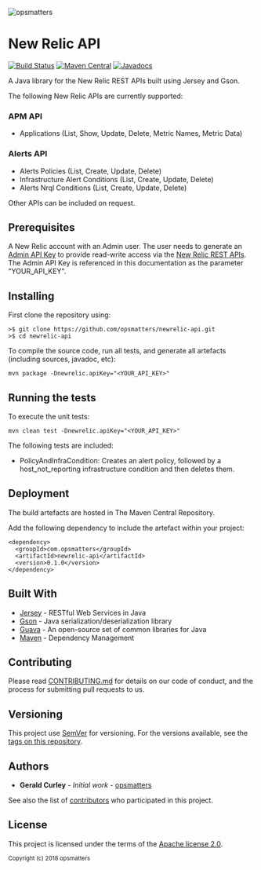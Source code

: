 ![opsmatters](https://i.imgur.com/VoLABc1.png)
# New Relic API 
[![Build Status](https://travis-ci.org/opsmatters/newrelic-api.svg?branch=master)](https://travis-ci.org/opsmatters/newrelic-api)
[![Maven Central](https://maven-badges.herokuapp.com/maven-central/com.opsmatters/newrelic-api/badge.svg?style=blue)](https://maven-badges.herokuapp.com/maven-central/com.opsmatters/newrelic-api)
[![Javadocs](http://www.javadoc.io/badge/com.opsmatters/newrelic-api.svg)](http://www.javadoc.io/doc/com.opsmatters/newrelic-api)

A Java library for the New Relic REST APIs built using Jersey and Gson.

The following New Relic APIs are currently supported:

### APM API
* Applications (List, Show, Update, Delete, Metric Names, Metric Data)

### Alerts API
* Alerts Policies (List, Create, Update, Delete)
* Infrastructure Alert Conditions (List, Create, Update, Delete)
* Alerts Nrql Conditions (List, Create, Update, Delete)

Other APIs can be included on request.

## Prerequisites

A New Relic account with an Admin user.
The user needs to generate an [Admin API Key](https://docs.newrelic.com/docs/accounts-partnerships/accounts/account-setup/new-relic-rest-api-key-types) 
to provide read-write access via the [New Relic REST APIs](https://api.newrelic.com).
The Admin API Key is referenced in this documentation as the parameter "YOUR_API_KEY".

## Installing

First clone the repository using:
```
>$ git clone https://github.com/opsmatters/newrelic-api.git
>$ cd newrelic-api
```

To compile the source code, run all tests, and generate all artefacts (including sources, javadoc, etc):
```
mvn package -Dnewrelic.apiKey="<YOUR_API_KEY>" 
```

## Running the tests

To execute the unit tests:
```
mvn clean test -Dnewrelic.apiKey="<YOUR_API_KEY>"
```

The following tests are included:

* PolicyAndInfraCondition: Creates an alert policy, followed by a host_not_reporting infrastructure condition and then deletes them.

## Deployment

The build artefacts are hosted in The Maven Central Repository. 

Add the following dependency to include the artefact within your project:
```
<dependency>
  <groupId>com.opsmatters</groupId>
  <artifactId>newrelic-api</artifactId>
  <version>0.1.0</version>
</dependency>
```

## Built With

* [Jersey](https://jersey.github.io/) - RESTful Web Services in Java
* [Gson](https://github.com/google/gson) - Java serialization/deserialization library
* [Guava](https://github.com/google/guava/wiki) - An open-source set of common libraries for Java
* [Maven](https://maven.apache.org/) - Dependency Management

## Contributing

Please read [CONTRIBUTING.md](https://www.contributor-covenant.org/version/1/4/code-of-conduct.html) for details on our code of conduct, and the process for submitting pull requests to us.

## Versioning

This project use [SemVer](http://semver.org/) for versioning. For the versions available, see the [tags on this repository](https://github.com/opsmatters/newrelic-api/tags). 

## Authors

* **Gerald Curley** - *Initial work* - [opsmatters](https://github.com/opsmatters)

See also the list of [contributors](https://github.com/opsmatters/newrelic-api/contributors) who participated in this project.

## License

This project is licensed under the terms of the [Apache license 2.0](https://www.apache.org/licenses/LICENSE-2.0.html).


<sub>Copyright (c) 2018 opsmatters</sub>